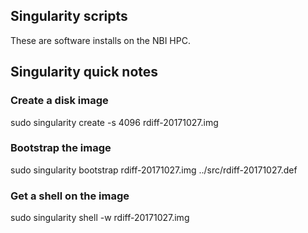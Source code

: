 ## Singularity scripts

These are software installs on the NBI HPC.

## Singularity quick notes

### Create a disk image

sudo singularity create -s 4096 rdiff-20171027.img

### Bootstrap the image

sudo singularity bootstrap rdiff-20171027.img ../src/rdiff-20171027.def

### Get a shell on the image

sudo singularity shell -w rdiff-20171027.img


